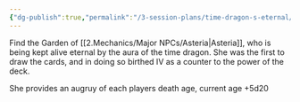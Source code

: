 ```yaml
---
{"dg-publish":true,"permalink":"/3-session-plans/time-dragon-s-eternal/"}
---
```


Find the Garden of [[2.Mechanics/Major NPCs/Asteria\|Asteria]], who is being kept alive eternal by the aura of the time dragon.
She was the first to draw the cards, and in doing so birthed IV as a counter to the power of the deck.

She provides an augruy of each players death age, current age +5d20